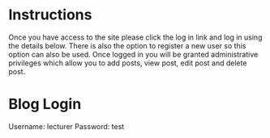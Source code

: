 # Instructions
Once you have access to the site please click the log in link and log in using the details below. There is also the option to register a new user so this option can also be used. Once logged in you will be granted administrative privileges which allow you to add posts, view post, edit post and delete post.  

# Blog Login
Username: lecturer
Password: test
